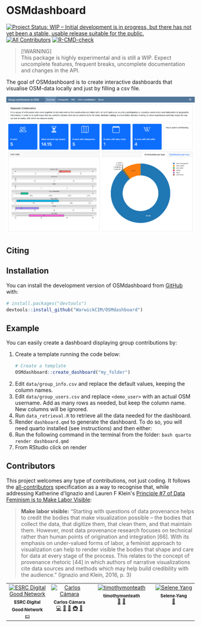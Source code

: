 
# OSMdashboard

<!-- badges: start -->
[![Project Status: WIP – Initial development is in progress, but there
has not yet been a stable, usable release suitable for the
public.](https://www.repostatus.org/badges/latest/wip.svg)](https://www.repostatus.org/#wip)
[![All Contributors](https://img.shields.io/github/all-contributors/WarwickCIM/OSMdashboard?color=ee8449&style=flat-square)](#contributors)
[![R-CMD-check](https://github.com/WarwickCIM/OSMdashboard/actions/workflows/R-CMD-check.yaml/badge.svg)](https://github.com/WarwickCIM/OSMdashboard/actions/workflows/R-CMD-check.yaml)

<!-- badges: end -->

> \[!WARNING\]  
> This package is highly experimental and is still a WIP. Expect
> uncomplete features, frequent breaks, uncomplete documentation and changes in the API.


The goal of OSMdashboard is to create interactive dashboards that visualise OSM-data locally and just by filling a csv file.

![Dashboard screenshot](man/figures/dashboard-screenshot.png)

## Citing


## Installation

You can install the development version of OSMdashboard from [GitHub](https://github.com/) with:

``` r
# install.packages("devtools")
devtools::install_github("WarwickCIM/OSMdashboard")
```

## Example

You can easily create a dashboard displaying group contributions by:

1. Create a template running the code below:
    ``` r
    # Create a template
    OSMdashboard::create_dashboard("my_folder")

    ```
2. Edit `data/group_info.csv` and replace the default values, keeping the column names.
3. Edit `data/group_users.csv` and replace `<demo_user>` with an actual OSM username. Add as many rows as needed, but keep the column name. New columns will be ignored.
4. Run `data_retrieval.R` to retrieve all the data needed for the dashboard.
5. Render `dashboard.qmd` to generate the dashboard. To do so, you will need quarto installed (see instructions) and then either:
  1. Run the following command in the terminal from the folder:
    ```bash
    quarto render dashboard.qmd
    ```
  2. From RStudio click on render

## Contributors

This project welcomes any type of contributions, not just coding. It follows the [all-contributors](https://allcontributors.org) specification as a way to recognise that, while addressing Katherine d'Ignazio and Lauren F Klein's [Principle #7 of Data Feminism is to Make Labor Visible](https://data-feminism.mitpress.mit.edu/pub/0vgzaln4/release/3):

> **Make labor visible:** “Starting with questions of data provenance helps to credit the bodies that make visualization possible – the bodies that collect the data, that digitize them, that clean them, and that maintain them. However, most data provenance research focuses on technical rather than human points of origination and integration [66]. With its emphasis on under-valued forms of labor, a feminist approach to visualization can help to render visible the bodies that shape and care for data at every stage of the process. This relates to the concept of provenance rhetoric [44] in which authors of narrative visualizations cite data sources and methods which may help build credibility with the audience.” (Ignazio and Klein, 2016, p. 3)

<!-- ALL-CONTRIBUTORS-LIST:START - Do not remove or modify this section -->
<!-- prettier-ignore-start -->
<!-- markdownlint-disable -->
<table>
  <tbody>
    <tr>
      <td align="center" valign="top" width="14.28%"><a href="https://digitalgood.net/"><img src="https://warwick.ac.uk/fac/cross_fac/cim/research/digital-good-neutrality-osm/screenshot_2024-09-19_at_10-15-55_esrc_digital_good_network_-_esrc_digital_good_network.png?s=100" width="100px;" alt="ESRC Digital Good Network"/><br /><sub><b>ESRC Digital Good Network</b></sub></a><br /><a href="#financial" title="Financial">💵</a></td>
      <td align="center" valign="top" width="14.28%"><a href="http://carloscamara.es/en"><img src="https://avatars.githubusercontent.com/u/706549?v=4?s=100" width="100px;" alt="Carlos Cámara"/><br /><sub><b>Carlos Cámara</b></sub></a><br /><a href="https://github.com/WarwickCIM/OSMdashboard/commits?author=ccamara" title="Code">💻</a> <a href="#ideas-ccamara" title="Ideas, Planning, & Feedback">🤔</a> <a href="#design-ccamara" title="Design">🎨</a> <a href="#infra-ccamara" title="Infrastructure (Hosting, Build-Tools, etc)">🚇</a> <a href="#research-ccamara" title="Research">🔬</a></td>
      <td align="center" valign="top" width="14.28%"><a href="https://github.com/timothymonteath"><img src="https://avatars.githubusercontent.com/u/17410066?v=4?s=100" width="100px;" alt="timothymonteath"/><br /><sub><b>timothymonteath</b></sub></a><br /><a href="#ideas-timothymonteath" title="Ideas, Planning, & Feedback">🤔</a> <a href="#research-timothymonteath" title="Research">🔬</a></td>
      <td align="center" valign="top" width="14.28%"><a href="http://seleneyang.info"><img src="https://avatars.githubusercontent.com/u/20440464?v=4?s=100" width="100px;" alt="Selene Yang"/><br /><sub><b>Selene Yang</b></sub></a><br /><a href="#ideas-seleneyang" title="Ideas, Planning, & Feedback">🤔</a></td>
    </tr>
  </tbody>
</table>

<!-- markdownlint-restore -->
<!-- prettier-ignore-end -->

<!-- ALL-CONTRIBUTORS-LIST:END -->
